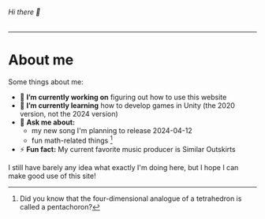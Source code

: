 ###### Hi there 👋 <!--This is a sixth-level header! I remember these exist from my one HTML class I took in 7th grade.-->

---

# About me


<!--**SolveForX314/SolveForX314** is a ✨ _special_ ✨ repository because its `README.md` (this file) appears on ~~your~~ my GitHub profile.-->

Some things about me:

- 🔭 **I’m currently working on** figuring out how to use this website
- 🌱 **I’m currently learning** how to develop games in Unity (the 2020 version, not the 2024 version)
- 💬 **Ask me about:**
  - my new song I'm planning to release 2024-04-12
  - fun math-related things [^1]
- ⚡ **Fun fact:** My current favorite music producer is Similar Outskirts

<!--
- 👯 **I’m looking to collaborate on** ...
- 🤔 **I’m looking for help with** ...
- 📫 **How to reach me:** ...
-->

I still have barely any idea what exactly I'm doing here, but I hope I can make good use of this site!

[^1]: Did you know that the four-dimensional analogue of a tetrahedron is called a pentachoron?
